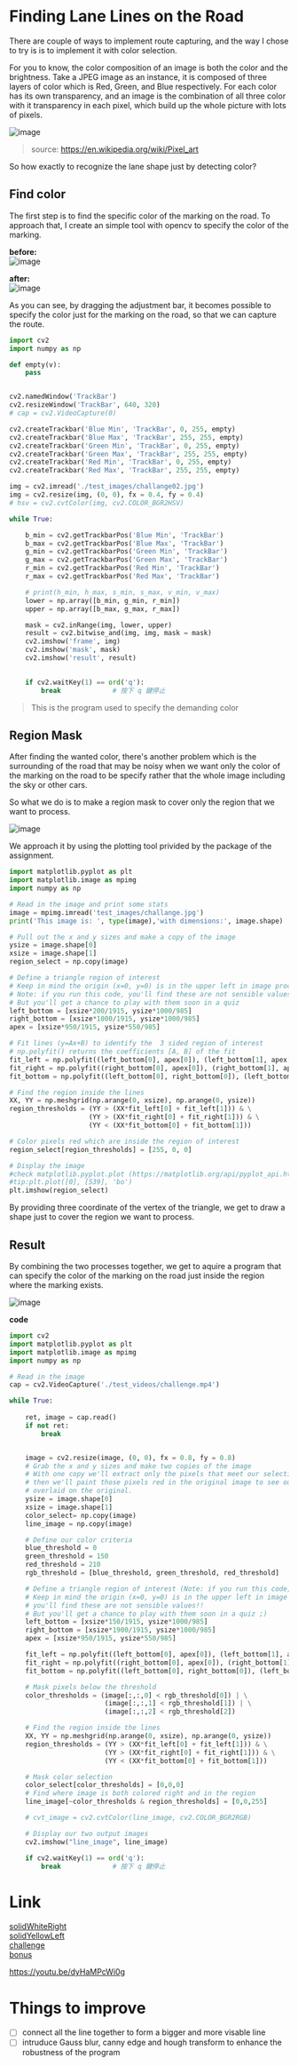 # Finding Lane Lines on the Road 

There are couple of ways to implement route capturing, and the way I chose to try is is to implement it with color selection.  

For you to know, the color composition of an image is both the color and the brightness. Take a JPEG image as an instance, it is composed of three layers of color which is Red, Green, and Blue respectively. For each color has its own transparency, and an image is the combination of all three color with it transparency in each pixel, which build up the whole picture with lots of pixels.  

![image](https://hackmd.io/_uploads/HkhDzR8y0.png)  
> source: https://en.wikipedia.org/wiki/Pixel_art  

So how exactly to recognize the lane shape just by detecting color?   

## Find color

The first step is to find the specific color of the marking on the road. To approach that, I create an simple tool with opencv to specify the color of the marking.  

**before:**  
![image](https://hackmd.io/_uploads/ryZJSAIJA.png)  


**after:**  
![image](https://hackmd.io/_uploads/B1ak408yC.png)  

As you can see, by dragging the adjustment bar, it becomes possible to specify the color just for the marking on the road, so that we can capture the route.  

```python
import cv2
import numpy as np

def empty(v):
    pass


cv2.namedWindow('TrackBar')
cv2.resizeWindow('TrackBar', 640, 320)
# cap = cv2.VideoCapture(0)

cv2.createTrackbar('Blue Min', 'TrackBar', 0, 255, empty)
cv2.createTrackbar('Blue Max', 'TrackBar', 255, 255, empty)
cv2.createTrackbar('Green Min', 'TrackBar', 0, 255, empty)
cv2.createTrackbar('Green Max', 'TrackBar', 255, 255, empty)
cv2.createTrackbar('Red Min', 'TrackBar', 0, 255, empty)
cv2.createTrackbar('Red Max', 'TrackBar', 255, 255, empty)

img = cv2.imread('./test_images/challange02.jpg')
img = cv2.resize(img, (0, 0), fx = 0.4, fy = 0.4)
# hsv = cv2.cvtColor(img, cv2.COLOR_BGR2HSV)

while True:

    b_min = cv2.getTrackbarPos('Blue Min', 'TrackBar')
    b_max = cv2.getTrackbarPos('Blue Max', 'TrackBar')
    g_min = cv2.getTrackbarPos('Green Min', 'TrackBar')
    g_max = cv2.getTrackbarPos('Green Max', 'TrackBar')
    r_min = cv2.getTrackbarPos('Red Min', 'TrackBar')
    r_max = cv2.getTrackbarPos('Red Max', 'TrackBar')

    # print(h_min, h_max, s_min, s_max, v_min, v_max)
    lower = np.array([b_min, g_min, r_min])
    upper = np.array([b_max, g_max, r_max])

    mask = cv2.inRange(img, lower, upper)
    result = cv2.bitwise_and(img, img, mask = mask)
    cv2.imshow('frame', img)
    cv2.imshow('mask', mask)
    cv2.imshow('result', result)
    

    if cv2.waitKey(1) == ord('q'):
        break             # 按下 q 鍵停止
```
> This is the program used to specify the demanding color  

## Region Mask  

After finding the wanted color, there's another problem which is the surrounding of the road that may be noisy when we want only the color of the marking on the road to be specify rather that the whole image including the sky or other cars.  

So what we do is to make a region mask to cover only the region that we want to process.  

![image](https://hackmd.io/_uploads/SJCyuCIkC.png)  

We approach it by using the plotting tool privided by the package of the assignment.

```python
import matplotlib.pyplot as plt
import matplotlib.image as mpimg
import numpy as np

# Read in the image and print some stats
image = mpimg.imread('test_images/challange.jpg')
print('This image is: ', type(image),'with dimensions:', image.shape)

# Pull out the x and y sizes and make a copy of the image
ysize = image.shape[0]
xsize = image.shape[1]
region_select = np.copy(image)

# Define a triangle region of interest 
# Keep in mind the origin (x=0, y=0) is in the upper left in image processing
# Note: if you run this code, you'll find these are not sensible values!!
# But you'll get a chance to play with them soon in a quiz 
left_bottom = [xsize*200/1915, ysize*1000/985]
right_bottom = [xsize*1800/1915, ysize*1000/985]
apex = [xsize*950/1915, ysize*550/985]

# Fit lines (y=Ax+B) to identify the  3 sided region of interest
# np.polyfit() returns the coefficients [A, B] of the fit
fit_left = np.polyfit((left_bottom[0], apex[0]), (left_bottom[1], apex[1]), 1)
fit_right = np.polyfit((right_bottom[0], apex[0]), (right_bottom[1], apex[1]), 1)
fit_bottom = np.polyfit((left_bottom[0], right_bottom[0]), (left_bottom[1], right_bottom[1]), 1)

# Find the region inside the lines
XX, YY = np.meshgrid(np.arange(0, xsize), np.arange(0, ysize))
region_thresholds = (YY > (XX*fit_left[0] + fit_left[1])) & \
                    (YY > (XX*fit_right[0] + fit_right[1])) & \
                    (YY < (XX*fit_bottom[0] + fit_bottom[1]))

# Color pixels red which are inside the region of interest
region_select[region_thresholds] = [255, 0, 0]

# Display the image
#check matplotlib.pyplot.plot (https://matplotlib.org/api/pyplot_api.html#module-matplotlib.pyplot)
#tip:plt.plot([0], [539], 'bo')
plt.imshow(region_select)
```
By providing three coordinate of the vertex of the triangle, we get to draw a shape just to cover the region we want to process.  



## Result

By combining the two processes together, we get to aquire a program that can specify the color of the marking on the road just inside the region where the marking exists.  

![image](https://hackmd.io/_uploads/ByAW90IJ0.png)


**code**  
```python
import cv2
import matplotlib.pyplot as plt
import matplotlib.image as mpimg
import numpy as np

# Read in the image
cap = cv2.VideoCapture('./test_videos/challenge.mp4')

while True:
    
    ret, image = cap.read()
    if not ret:
        break


    image = cv2.resize(image, (0, 0), fx = 0.8, fy = 0.8)
    # Grab the x and y sizes and make two copies of the image
    # With one copy we'll extract only the pixels that meet our selection,
    # then we'll paint those pixels red in the original image to see our selection 
    # overlaid on the original.
    ysize = image.shape[0]
    xsize = image.shape[1]
    color_select= np.copy(image)
    line_image = np.copy(image)

    # Define our color criteria
    blue_threshold = 0
    green_threshold = 150
    red_threshold = 210
    rgb_threshold = [blue_threshold, green_threshold, red_threshold]

    # Define a triangle region of interest (Note: if you run this code, 
    # Keep in mind the origin (x=0, y=0) is in the upper left in image processing
    # you'll find these are not sensible values!!
    # But you'll get a chance to play with them soon in a quiz ;)
    left_bottom = [xsize*150/1915, ysize*1000/985]
    right_bottom = [xsize*1900/1915, ysize*1000/985]
    apex = [xsize*950/1915, ysize*550/985]

    fit_left = np.polyfit((left_bottom[0], apex[0]), (left_bottom[1], apex[1]), 1)
    fit_right = np.polyfit((right_bottom[0], apex[0]), (right_bottom[1], apex[1]), 1)
    fit_bottom = np.polyfit((left_bottom[0], right_bottom[0]), (left_bottom[1], right_bottom[1]), 1)

    # Mask pixels below the threshold
    color_thresholds = (image[:,:,0] < rgb_threshold[0]) | \
                        (image[:,:,1] < rgb_threshold[1]) | \
                        (image[:,:,2] < rgb_threshold[2])

    # Find the region inside the lines
    XX, YY = np.meshgrid(np.arange(0, xsize), np.arange(0, ysize))
    region_thresholds = (YY > (XX*fit_left[0] + fit_left[1])) & \
                        (YY > (XX*fit_right[0] + fit_right[1])) & \
                        (YY < (XX*fit_bottom[0] + fit_bottom[1]))

    # Mask color selection
    color_select[color_thresholds] = [0,0,0]
    # Find where image is both colored right and in the region
    line_image[~color_thresholds & region_thresholds] = [0,0,255]

    # cvt_image = cv2.cvtColor(line_image, cv2.COLOR_BGR2RGB)

    # Display our two output images
    cv2.imshow("line_image", line_image)

    if cv2.waitKey(1) == ord('q'):
        break             # 按下 q 鍵停止

```
# Link  
[solidWhiteRight](https://youtu.be/fEzKZc-sFc4)  
[solidYellowLeft](https://youtu.be/xJ65LmKLL3A)  
[challenge](https://youtu.be/YrKArkoXF10)  
[bonus](https://youtu.be/-QsYOkL1XoM)  

https://youtu.be/dyHaMPcWi0g
# Things to improve
- [ ] connect all the line together to form a bigger and more visable line  
- [ ] intruduce Gauss blur, canny edge and hough transform to enhance the robustness of the program  